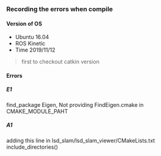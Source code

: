 ### Recording the errors when compile
#### Version of OS
- Ubuntu 16.04 
- ROS Kinetic
- Time 2019/11/12

> first to checkout catkin version

#### Errors
##### E1
find_package Eigen, Not providing FindEigen.cmake in CMAKE_MODULE_PAHT
##### A1
adding this line in lsd_slam/lsd_slam_viewer/CMakeLists.txt
include_directories()

